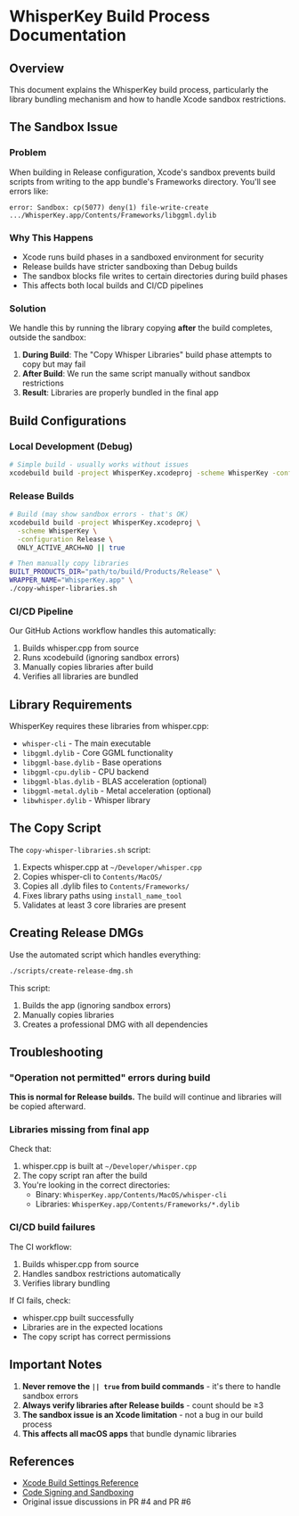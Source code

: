 # WhisperKey Build Process Documentation

## Overview

This document explains the WhisperKey build process, particularly the library bundling mechanism and how to handle Xcode sandbox restrictions.

## The Sandbox Issue

### Problem
When building in Release configuration, Xcode's sandbox prevents build scripts from writing to the app bundle's Frameworks directory. You'll see errors like:
```
error: Sandbox: cp(5077) deny(1) file-write-create .../WhisperKey.app/Contents/Frameworks/libggml.dylib
```

### Why This Happens
- Xcode runs build phases in a sandboxed environment for security
- Release builds have stricter sandboxing than Debug builds
- The sandbox blocks file writes to certain directories during build phases
- This affects both local builds and CI/CD pipelines

### Solution
We handle this by running the library copying **after** the build completes, outside the sandbox:

1. **During Build**: The "Copy Whisper Libraries" build phase attempts to copy but may fail
2. **After Build**: We run the same script manually without sandbox restrictions
3. **Result**: Libraries are properly bundled in the final app

## Build Configurations

### Local Development (Debug)
```bash
# Simple build - usually works without issues
xcodebuild build -project WhisperKey.xcodeproj -scheme WhisperKey -configuration Debug
```

### Release Builds
```bash
# Build (may show sandbox errors - that's OK)
xcodebuild build -project WhisperKey.xcodeproj \
  -scheme WhisperKey \
  -configuration Release \
  ONLY_ACTIVE_ARCH=NO || true

# Then manually copy libraries
BUILT_PRODUCTS_DIR="path/to/build/Products/Release" \
WRAPPER_NAME="WhisperKey.app" \
./copy-whisper-libraries.sh
```

### CI/CD Pipeline
Our GitHub Actions workflow handles this automatically:
1. Builds whisper.cpp from source
2. Runs xcodebuild (ignoring sandbox errors)
3. Manually copies libraries after build
4. Verifies all libraries are bundled

## Library Requirements

WhisperKey requires these libraries from whisper.cpp:
- `whisper-cli` - The main executable
- `libggml.dylib` - Core GGML functionality
- `libggml-base.dylib` - Base operations
- `libggml-cpu.dylib` - CPU backend
- `libggml-blas.dylib` - BLAS acceleration (optional)
- `libggml-metal.dylib` - Metal acceleration (optional)
- `libwhisper.dylib` - Whisper library

## The Copy Script

The `copy-whisper-libraries.sh` script:
1. Expects whisper.cpp at `~/Developer/whisper.cpp`
2. Copies whisper-cli to `Contents/MacOS/`
3. Copies all .dylib files to `Contents/Frameworks/`
4. Fixes library paths using `install_name_tool`
5. Validates at least 3 core libraries are present

## Creating Release DMGs

Use the automated script which handles everything:
```bash
./scripts/create-release-dmg.sh
```

This script:
1. Builds the app (ignoring sandbox errors)
2. Manually copies libraries
3. Creates a professional DMG with all dependencies

## Troubleshooting

### "Operation not permitted" errors during build
**This is normal for Release builds.** The build will continue and libraries will be copied afterward.

### Libraries missing from final app
Check that:
1. whisper.cpp is built at `~/Developer/whisper.cpp`
2. The copy script ran after the build
3. You're looking in the correct directories:
   - Binary: `WhisperKey.app/Contents/MacOS/whisper-cli`
   - Libraries: `WhisperKey.app/Contents/Frameworks/*.dylib`

### CI/CD build failures
The CI workflow:
1. Builds whisper.cpp from source
2. Handles sandbox restrictions automatically
3. Verifies library bundling

If CI fails, check:
- whisper.cpp built successfully
- Libraries are in the expected locations
- The copy script has correct permissions

## Important Notes

1. **Never remove the `|| true` from build commands** - it's there to handle sandbox errors
2. **Always verify libraries after Release builds** - count should be ≥3
3. **The sandbox issue is an Xcode limitation** - not a bug in our build process
4. **This affects all macOS apps** that bundle dynamic libraries

## References

- [Xcode Build Settings Reference](https://developer.apple.com/documentation/xcode/build-settings-reference)
- [Code Signing and Sandboxing](https://developer.apple.com/documentation/security)
- Original issue discussions in PR #4 and PR #6